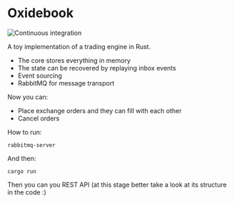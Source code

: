 # Oxidebook

![Continuous integration](https://github.com/selevit/oxidebook/workflows/Continuous%20integration/badge.svg)

A toy implementation of a trading engine in Rust.

- The core stores everything in memory
- The state can be recovered by replaying inbox events
- Event sourcing
- RabbitMQ for message transport

Now you can:

- Place exchange orders and they can fill with each other
- Cancel orders

How to run:

```
rabbitmq-server
```

And then:

```
cargo run
```

Then you can you REST API (at this stage better take a look at its structure in the code :)
